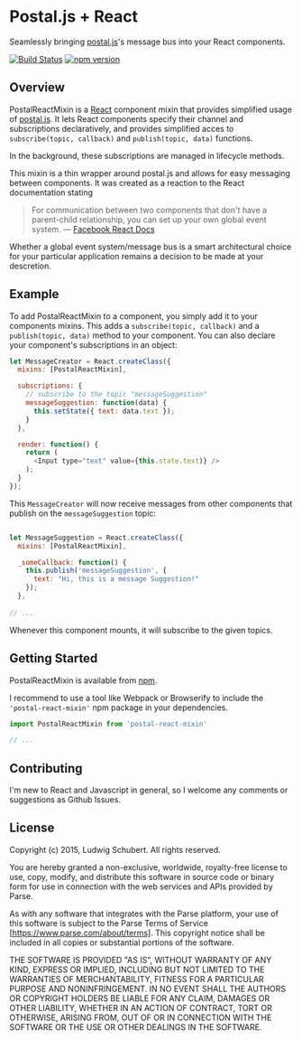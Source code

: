 # Postal.js + React

Seamlessly bringing [postal.js](https://github.com/postaljs/postal.js)'s message bus into your React components.

[![Build Status](https://travis-ci.org/ludwigschubert/postal-react-mixin.svg?branch=master)](https://travis-ci.org/ludwigschubert/postal-react-mixin) [![npm version](https://badge.fury.io/js/postal-react-mixin.svg)](http://badge.fury.io/js/postal-react-mixin)

## Overview

PostalReactMixin is a [React](http://facebook.github.io/react/) component mixin 
that provides simplified usage of [postal.js](https://github.com/postaljs/postal.js). 
It lets React components specify their channel and subscriptions declaratively, 
and provides simplified acces to `subscribe(topic, callback)` and 
`publish(topic, data)` functions.

In the background, these subscriptions are managed in lifecycle methods.

This mixin is a thin wrapper around postal.js and allows for easy messaging between 
components. It was created as a reaction to the React documentation stating

> For communication between two components that don't have a parent-child relationship, 
> you can set up your own global event system.
> — [Facebook React Docs](http://facebook.github.io/react/tips/communicate-between-components.html)

Whether a global event system/message bus is a smart architectural choice for your 
particular application remains a decision to be made at your descretion.

## Example

To add PostalReactMixin to a component, you simply add it to your components mixins.
This adds a `subscribe(topic, callback)` and a `publish(topic, data)` method to your
component. You can also declare your component's subscriptions in an object:

```js
let MessageCreator = React.createClass({
  mixins: [PostalReactMixin],

  subscriptions: {
    // subscribe to the topic "messageSuggestion"
    messageSuggestion: function(data) {
      this.setState({ text: data.text });
    }
  },

  render: function() {
    return (
      <Input type="text" value={this.state.text)} />
    );
  }
});
```

This `MessageCreator` will now receive messages from other components that publish 
on the `messageSuggestion` topic:

```js

let MessageSuggestion = React.createClass({
  mixins: [PostalReactMixin],

  _someCallback: function() {
    this.publish('messageSuggestion', {
      text: "Hi, this is a message Suggestion!"
    });
  },
  
// ...
```

Whenever this component mounts, it will subscribe to the given topics.

## Getting Started

PostalReactMixin is available from [npm](https://www.npmjs.com/package/postal-react-mixin).

I recommend to use a tool like Webpack or Browserify to include the `'postal-react-mixin'` npm package
in your dependencies.

```js
import PostalReactMixin from 'postal-react-mixin'

// ...
```

## Contributing

I'm new to React and Javascript in general, so I welcome any comments or suggestions as Github Issues.

## License

Copyright (c) 2015, Ludwig Schubert. All rights reserved.

You are hereby granted a non-exclusive, worldwide, royalty-free license to use, copy, modify, and distribute this software in source code or binary form for use in connection with the web services and APIs provided by Parse.

As with any software that integrates with the Parse platform, your use of this software is subject to the Parse Terms of Service [https://www.parse.com/about/terms]. This copyright notice shall be included in all copies or substantial portions of the software.

THE SOFTWARE IS PROVIDED "AS IS", WITHOUT WARRANTY OF ANY KIND, EXPRESS OR IMPLIED, INCLUDING BUT NOT LIMITED TO THE WARRANTIES OF MERCHANTABILITY, FITNESS FOR A PARTICULAR PURPOSE AND NONINFRINGEMENT. IN NO EVENT SHALL THE AUTHORS OR COPYRIGHT HOLDERS BE LIABLE FOR ANY CLAIM, DAMAGES OR OTHER LIABILITY, WHETHER IN AN ACTION OF CONTRACT, TORT OR OTHERWISE, ARISING FROM, OUT OF OR IN CONNECTION WITH THE SOFTWARE OR THE USE OR OTHER DEALINGS IN THE SOFTWARE.